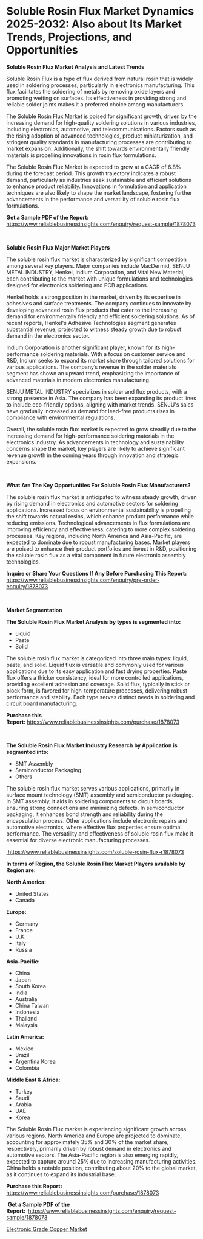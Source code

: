 <p><h1>Soluble Rosin Flux Market Dynamics 2025-2032: Also about Its Market Trends, Projections, and Opportunities</h1></p><p><strong>Soluble Rosin Flux Market Analysis and Latest Trends</strong></p>
<p><p>Soluble Rosin Flux is a type of flux derived from natural rosin that is widely used in soldering processes, particularly in electronics manufacturing. This flux facilitates the soldering of metals by removing oxide layers and promoting wetting on surfaces. Its effectiveness in providing strong and reliable solder joints makes it a preferred choice among manufacturers.</p><p>The Soluble Rosin Flux Market is poised for significant growth, driven by the increasing demand for high-quality soldering solutions in various industries, including electronics, automotive, and telecommunications. Factors such as the rising adoption of advanced technologies, product miniaturization, and stringent quality standards in manufacturing processes are contributing to market expansion. Additionally, the shift towards environmentally friendly materials is propelling innovations in rosin flux formulations.</p><p>The Soluble Rosin Flux Market is expected to grow at a CAGR of 6.8% during the forecast period. This growth trajectory indicates a robust demand, particularly as industries seek sustainable and efficient solutions to enhance product reliability. Innovations in formulation and application techniques are also likely to shape the market landscape, fostering further advancements in the performance and versatility of soluble rosin flux formulations.</p></p>
<p><strong>Get a Sample PDF of the Report:&nbsp;</strong> <a href="https://www.reliablebusinessinsights.com/enquiry/request-sample/1878073?utm_campaign=3076&utm_medium=2&utm_source=Github&utm_content=ia&utm_term=03042025&utm_id=soluble-rosin-flux">https://www.reliablebusinessinsights.com/enquiry/request-sample/1878073</a></p>
<p>&nbsp;</p>
<p><strong>Soluble Rosin Flux Major Market Players</strong></p>
<p><p>The soluble rosin flux market is characterized by significant competition among several key players. Major companies include MacDermid, SENJU METAL INDUSTRY, Henkel, Indium Corporation, and Vital New Material, each contributing to the market with unique formulations and technologies designed for electronics soldering and PCB applications.</p><p>Henkel holds a strong position in the market, driven by its expertise in adhesives and surface treatments. The company continues to innovate by developing advanced rosin flux products that cater to the increasing demand for environmentally friendly and efficient soldering solutions. As of recent reports, Henkel's Adhesive Technologies segment generates substantial revenue, projected to witness steady growth due to robust demand in the electronics sector.</p><p>Indium Corporation is another significant player, known for its high-performance soldering materials. With a focus on customer service and R&D, Indium seeks to expand its market share through tailored solutions for various applications. The company’s revenue in the solder materials segment has shown an upward trend, emphasizing the importance of advanced materials in modern electronics manufacturing.</p><p>SENJU METAL INDUSTRY specializes in solder and flux products, with a strong presence in Asia. The company has been expanding its product lines to include eco-friendly options, aligning with market trends. SENJU's sales have gradually increased as demand for lead-free products rises in compliance with environmental regulations.</p><p>Overall, the soluble rosin flux market is expected to grow steadily due to the increasing demand for high-performance soldering materials in the electronics industry. As advancements in technology and sustainability concerns shape the market, key players are likely to achieve significant revenue growth in the coming years through innovation and strategic expansions.</p></p>
<p>&nbsp;</p>
<p><strong>What Are The Key Opportunities For Soluble Rosin Flux Manufacturers?</strong></p>
<p><p>The soluble rosin flux market is anticipated to witness steady growth, driven by rising demand in electronics and automotive sectors for soldering applications. Increased focus on environmental sustainability is propelling the shift towards natural resins, which enhance product performance while reducing emissions. Technological advancements in flux formulations are improving efficiency and effectiveness, catering to more complex soldering processes. Key regions, including North America and Asia-Pacific, are expected to dominate due to robust manufacturing bases. Market players are poised to enhance their product portfolios and invest in R&D, positioning the soluble rosin flux as a vital component in future electronic assembly technologies.</p></p>
<p><strong>Inquire or Share Your Questions If Any Before Purchasing This Report:</strong> <a href="https://www.reliablebusinessinsights.com/enquiry/pre-order-enquiry/1878073?utm_campaign=3076&utm_medium=2&utm_source=Github&utm_content=ia&utm_term=03042025&utm_id=soluble-rosin-flux">https://www.reliablebusinessinsights.com/enquiry/pre-order-enquiry/1878073</a></p>
<p>&nbsp;</p>
<p><strong>Market Segmentation</strong></p>
<p><strong>The Soluble Rosin Flux Market Analysis by types is segmented into:</strong></p>
<p><ul><li>Liquid</li><li>Paste</li><li>Solid</li></ul></p>
<p><p>The soluble rosin flux market is categorized into three main types: liquid, paste, and solid. Liquid flux is versatile and commonly used for various applications due to its easy application and fast drying properties. Paste flux offers a thicker consistency, ideal for more controlled applications, providing excellent adhesion and coverage. Solid flux, typically in stick or block form, is favored for high-temperature processes, delivering robust performance and stability. Each type serves distinct needs in soldering and circuit board manufacturing.</p></p>
<p><strong>Purchase this Report:&nbsp;</strong><a href="https://www.reliablebusinessinsights.com/purchase/1878073?utm_campaign=3076&utm_medium=2&utm_source=Github&utm_content=ia&utm_term=03042025&utm_id=soluble-rosin-flux">https://www.reliablebusinessinsights.com/purchase/1878073</a></p>
<p>&nbsp;</p>
<p><strong>The Soluble Rosin Flux Market Industry Research by Application is segmented into:</strong></p>
<p><ul><li>SMT Assembly</li><li>Semiconductor Packaging</li><li>Others</li></ul></p>
<p><p>The soluble rosin flux market serves various applications, primarily in surface mount technology (SMT) assembly and semiconductor packaging. In SMT assembly, it aids in soldering components to circuit boards, ensuring strong connections and minimizing defects. In semiconductor packaging, it enhances bond strength and reliability during the encapsulation process. Other applications include electronic repairs and automotive electronics, where effective flux properties ensure optimal performance. The versatility and effectiveness of soluble rosin flux make it essential for diverse electronic manufacturing processes.</p></p>
<p><a href="https://www.reliablebusinessinsights.com/soluble-rosin-flux-r1878073?utm_campaign=3076&utm_medium=2&utm_source=Github&utm_content=ia&utm_term=03042025&utm_id=soluble-rosin-flux">&nbsp;https://www.reliablebusinessinsights.com/soluble-rosin-flux-r1878073</a></p>
<p><strong>In terms of Region, the Soluble Rosin Flux Market Players available by Region are:</strong></p>
<p>
    <p> <strong> North America: </strong>
        <ul>
            <li>United States</li>
            <li>Canada</li>
        </ul>
        </p> 
    <p> <strong> Europe: </strong>
        <ul>
            <li>Germany</li>
            <li>France</li>
            <li>U.K.</li>
            <li>Italy</li>
            <li>Russia</li>
        </ul>
        </p> 
    <p> <strong> Asia-Pacific: </strong>
        <ul>
            <li>China</li>
            <li>Japan</li>
            <li>South Korea</li>
            <li>India</li>
            <li>Australia</li>
            <li>China Taiwan</li>
            <li>Indonesia</li>
            <li>Thailand</li>
            <li>Malaysia</li>
        </ul>
        </p> 
    <p> <strong> Latin America: </strong>
        <ul>
            <li>Mexico</li>
            <li>Brazil</li>
            <li>Argentina Korea</li>
            <li>Colombia</li>
        </ul>
        </p> 
    <p> <strong> Middle East & Africa: </strong>
        <ul>
            <li>Turkey</li>
            <li>Saudi</li>
            <li>Arabia</li>
            <li>UAE</li>
            <li>Korea</li>
        </ul>
    </p>
    </p>
<p><p>The Soluble Rosin Flux market is experiencing significant growth across various regions. North America and Europe are projected to dominate, accounting for approximately 35% and 30% of the market share, respectively, primarily driven by robust demand in electronics and automotive sectors. The Asia-Pacific region is also emerging rapidly, expected to capture around 25% due to increasing manufacturing activities. China holds a notable position, contributing about 20% to the global market, as it continues to expand its industrial base.</p></p>
<p><strong>Purchase this Report: </strong><a href="https://www.reliablebusinessinsights.com/purchase/1878073?utm_campaign=3076&utm_medium=2&utm_source=Github&utm_content=ia&utm_term=03042025&utm_id=soluble-rosin-flux">https://www.reliablebusinessinsights.com/purchase/1878073</a></p>
<p>&nbsp;<strong>Get a Sample PDF of the Report:&nbsp;&nbsp;</strong><a href="https://www.reliablebusinessinsights.com/enquiry/request-sample/1878073?utm_campaign=3076&utm_medium=2&utm_source=Github&utm_content=ia&utm_term=03042025&utm_id=soluble-rosin-flux">https://www.reliablebusinessinsights.com/enquiry/request-sample/1878073</a></p>
<p><strong></strong></p>
<p><p><a href="https://github.com/saeiddaemo/Market-Research-Report-List-1/blob/main/electronic-grade-copper-market.md?utm_campaign=3076&utm_medium=2&utm_source=Github&utm_content=ia&utm_term=03042025&utm_id=soluble-rosin-flux">Electronic Grade Copper Market</a></p></p>